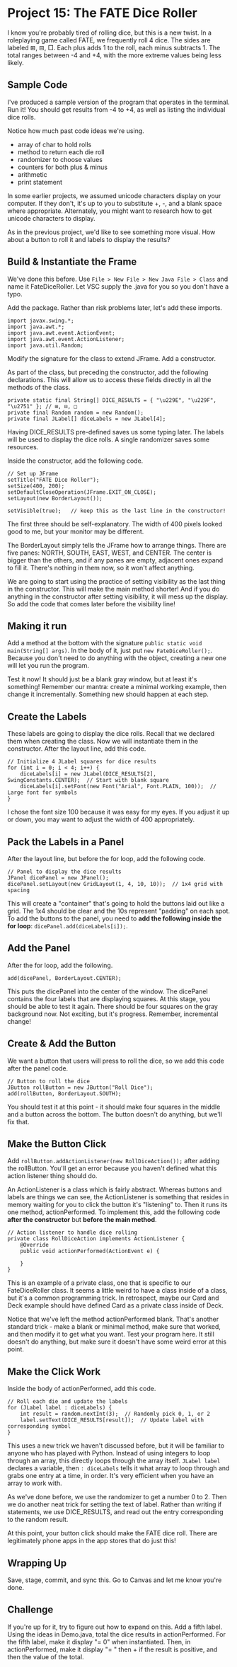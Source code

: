 # Project 15: The FATE Dice Roller

I know you're probably tired of rolling dice, but this is a new twist. In a roleplaying game called FATE, we frequently roll 4 dice. The sides are labeled ⊞, ⊟, □. Each plus adds 1 to the roll, each minus subtracts 1. The total ranges between -4 and +4, with the more extreme values being less likely.

## Sample Code

I've produced a sample version of the program that operates in the terminal. Run it! You should get results from -4 to +4, as well as listing the individual dice rolls.

Notice how much past code ideas we're using.

- array of char to hold rolls
- method to return each die roll
- randomizer to choose values
- counters for both plus & minus
- arithmetic
- print statement

In some earlier projects, we assumed unicode characters display on your computer. If they don't, it's up to you to substitute +, -, and a blank space where appropriate. Alternately, you might want to research how to get unicode characters to display.

As in the previous project, we'd like to see something more visual. How about a button to roll it and labels to display the results?

## Build & Instantiate the Frame

We've done this before. Use `File > New File > New Java File > Class` and name it FateDiceRoller. Let VSC supply the .java for you so you don't have a typo.

Add the package. Rather than risk problems later, let's add these imports.
```
import javax.swing.*;
import java.awt.*;
import java.awt.event.ActionEvent;
import java.awt.event.ActionListener;
import java.util.Random;
```
Modify the signature for the class to extend JFrame. Add a constructor.

As part of the class, but preceding the constructor, add the following declarations. This will allow us to access these fields directly in all the methods of the class.
```
private static final String[] DICE_RESULTS = { "\u229E", "\u229F", "\u2751" }; // ⊞, ⊟, □
private final Random random = new Random();
private final JLabel[] diceLabels = new JLabel[4];
```
Having DICE_RESULTS pre-defined saves us some typing later. The labels will be used to display the dice rolls. A single randomizer saves some resources.

Inside the constructor, add the following code.
```
// Set up JFrame
setTitle("FATE Dice Roller");
setSize(400, 200);
setDefaultCloseOperation(JFrame.EXIT_ON_CLOSE);
setLayout(new BorderLayout());

setVisible(true);   // keep this as the last line in the constructor!
```
The first three should be self-explanatory. The width of 400 pixels looked good to me, but your monitor may be different. 

The BorderLayout simply tells the JFrame how to arrange things. There are five panes: NORTH, SOUTH, EAST, WEST, and CENTER. The center is bigger than the others, and if any panes are empty, adjacent ones expand to fill it. There's nothing in them now, so it won't affect anything.

We are going to start using the practice of setting visibility as the last thing in the constructor. This will make the main method shorter! And if you do anything in the constructor after setting visibility, it will mess up the display. So add the code that comes later before the visibility line!

## Making it run

Add a method at the bottom with the signature `public static void main(String[] args)`. In the body of it, just put `new FateDiceRoller();`. Because you don't need to do anything with the object, creating a new one will let you run the program.

Test it now! It should just be a blank gray window, but at least it's something! Remember our mantra: create a minimal working example, then change it incrementally. Something new should happen at each step.

## Create the Labels

These labels are going to display the dice rolls. Recall that we declared them when creating the class. Now we will instantiate them in the constructor. After the layout line, add this code.
```
// Initialize 4 JLabel squares for dice results
for (int i = 0; i < 4; i++) {
    diceLabels[i] = new JLabel(DICE_RESULTS[2], SwingConstants.CENTER);  // Start with blank square
    diceLabels[i].setFont(new Font("Arial", Font.PLAIN, 100));  // Large font for symbols
}
```
I chose the font size 100 because it was easy for my eyes. If you adjust it up or down, you may want to adjust the width of 400 appropriately.

## Pack the Labels in a Panel

After the layout line, but before the for loop, add the following code.
```
// Panel to display the dice results
JPanel dicePanel = new JPanel();
dicePanel.setLayout(new GridLayout(1, 4, 10, 10));  // 1x4 grid with spacing
```
This will create a "container" that's going to hold the buttons laid out like a grid. The 1x4 should be clear and the 10s represent "padding" on each spot. To add the buttons to the panel, you need to **add the following inside the for loop**: `dicePanel.add(diceLabels[i]);`.

## Add the Panel

After the for loop, add the following.
```
add(dicePanel, BorderLayout.CENTER);
```
This puts the dicePanel into the center of the window. The dicePanel contains the four labels that are displaying squares. At this stage, you should be able to test it again. There should be four squares on the gray background now. Not exciting, but it's progress. Remember, incremental change!

## Create & Add the Button

We want a button that users will press to roll the dice, so we add this code after the panel code.
```
// Button to roll the dice
JButton rollButton = new JButton("Roll Dice");
add(rollButton, BorderLayout.SOUTH);
```
You should test it at this point - it should make four squares in the middle and a button across the bottom. The button doesn't do anything, but we'll fix that.

## Make the Button Click

Add `rollButton.addActionListener(new RollDiceAction());` after adding the rollButton. You'll get an error because you haven't defined what this action listener thing should do. 

An ActionListener is a class which is fairly abstract. Whereas buttons and labels are things we can see, the ActionListener is something that resides in memory waiting for you to click the button it's "listening" to. Then it runs its one method, actionPerformed. To implement this, add the following code **after the constructor** but **before the main method**.
```
// Action listener to handle dice rolling
private class RollDiceAction implements ActionListener {
    @Override
    public void actionPerformed(ActionEvent e) {

    }
}
```
This is an example of a private class, one that is specific to our FateDiceRoller class. It seems a little weird to have a class inside of a class, but it's a common programming trick. In retrospect, maybe our Card and Deck example should have defined Card as a private class inside of Deck.

Notice that we've left the method actionPerformed blank. That's another standard trick - make a blank or minimal method, make sure that worked, and then modify it to get what you want. Test your program here. It still doesn't do anything, but make sure it doesn't have some weird error at this point.

## Make the Click Work

Inside the body of actionPerformed, add this code.
```
// Roll each die and update the labels
for (JLabel label : diceLabels) {
    int result = random.nextInt(3);  // Randomly pick 0, 1, or 2
    label.setText(DICE_RESULTS[result]);  // Update label with corresponding symbol
}
```
This uses a new trick we haven't discussed before, but it will be familiar to anyone who has played with Python. Instead of using integers to loop through an array, this directly loops through the array itself. `JLabel label` declares a variable, then `: diceLabels` tells it what array to loop through and grabs one entry at a time, in order. It's very efficient when you have an array to work with.

As we've done before, we use the randomizer to get a number 0 to 2. Then we do another neat trick for setting the text of label. Rather than writing if statements, we use DICE_RESULTS, and read out the entry corresponding to the random result.

At this point, your button click should make the FATE dice roll. There are legitimately phone apps in the app stores that do just this!

## Wrapping Up

Save, stage, commit, and sync this. Go to Canvas and let me know you're done.

## Challenge

If you're up for it, try to figure out how to expand on this. Add a fifth label. Using the ideas in Demo.java, total the dice results in actionPerformed. For the fifth label, make it display "= 0" when instantiated. Then, in actionPerformed, make it display "= " then + if the result is positive, and then the value of the total.
